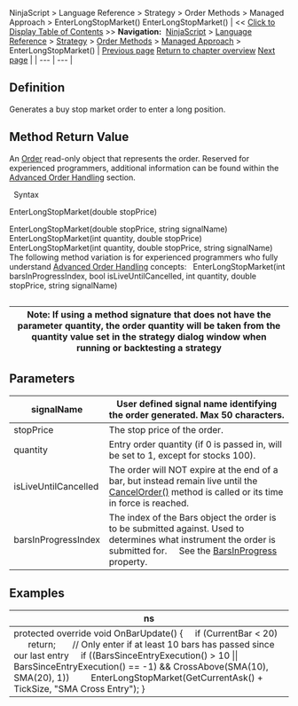 ﻿
NinjaScript \> Language Reference \> Strategy \> Order Methods \> Managed Approach \> EnterLongStopMarket()
EnterLongStopMarket()
| \<\< [Click to Display Table of Contents](enterlongstopmarket.md) \>\> **Navigation:**     [NinjaScript](ninjascript-1.md) \> [Language Reference](language_reference_wip-1.md) \> [Strategy](strategy-1.md) \> [Order Methods](order_methods-1.md) \> [Managed Approach](managed_approach-1.md) \> EnterLongStopMarket() | [Previous page](enterlongstoplimit-1.md) [Return to chapter overview](managed_approach-1.md) [Next page](entershort-1.md) |
| --- | --- |
## Definition
Generates a buy stop market order to enter a long position.
 
## Method Return Value
An [Order](order-1.md) read\-only object that represents the order. Reserved for experienced programmers, additional information can be found within the [Advanced Order Handling](advanced_order_handling-1.md) section.   

 
Syntax  

EnterLongStopMarket(double stopPrice)   

EnterLongStopMarket(double stopPrice, string signalName)
EnterLongStopMarket(int quantity, double stopPrice)
EnterLongStopMarket(int quantity, double stopPrice, string signalName)
 
The following method variation is for experienced programmers who fully understand [Advanced Order Handling](advanced_order_handling-1.md) concepts:
 
EnterLongStopMarket(int barsInProgressIndex, bool isLiveUntilCancelled, int quantity, double stopPrice, string signalName) 
 
## 
| Note: If using a method signature that does not have the parameter quantity, the order quantity will be taken from the quantity value set in the strategy dialog window when running or backtesting a strategy |
| --- |
## 
## 
## Parameters
| signalName | User defined signal name identifying the order generated. Max 50 characters. |
| --- | --- |
| stopPrice | The stop price of the order. |
| quantity | Entry order quantity (if 0 is passed in, will be set to 1, except for stocks 100\). |
| isLiveUntilCancelled | The order will NOT expire at the end of a bar, but instead remain live until the [CancelOrder()](managed_cancelorder-1.md) method is called or its time in force is reached. |
| barsInProgressIndex | The index of the Bars object the order is to be submitted against. Used to determines what instrument the order is submitted for.      See the [BarsInProgress](barsinprogress-1.md) property. |
## 
## 
## Examples
| ns |
| --- |
| protected override void OnBarUpdate() {      if (CurrentBar \< 20)          return;        // Only enter if at least 10 bars has passed since our last entry      if ((BarsSinceEntryExecution() \> 10 \|\| BarsSinceEntryExecution() \=\= \-1) \&\& CrossAbove(SMA(10), SMA(20), 1))          EnterLongStopMarket(GetCurrentAsk() \+ TickSize, "SMA Cross Entry"); } |
 

